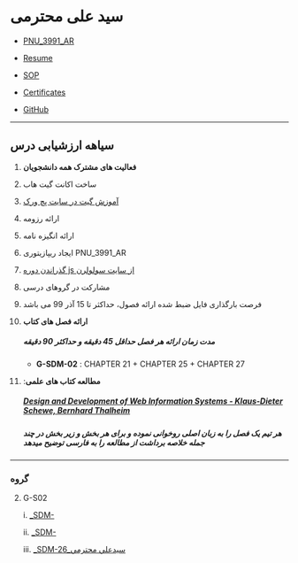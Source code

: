 # سید علی محترمی

- [PNU_3991_AR](https://github.com/SAMashiyane/PNU_3991_AR)

- [Resume](https://samashiyane.github.io/)

- [SOP](https://samashiyane.github.io/SOP/)

- [Certificates](https://github.com/SAMashiyane/PNU_3991_AR/blob/master/CertJS.png)

- [GitHub](https://github.com/SAMashiyane)

-----------------------------
## سیاهه ارزشیابی درس

1. **فعالیت های مشترک همه دانشجویان**
    
  1. ساخت اکانت گیت هاب
    
  2. [آموزش گیت در سایت پچ ورک](http://jlord.us/patchwork/)
    
  3. ارائه رزومه
    
  4. ارائه انگیزه نامه
    
  5. ایجاد ریپازیتوری PNU_3991_AR
    
  6. [گذراندن دوره js از سایت سولولرن](http://Sololearn.com)
    
  7. مشارکت در گروهای درسی
    
  8. فرصت بارگذاری فایل ضبط شده ارائه فصول، حداکثر تا 15 آذر 99 می باشد

2. **ارائه فصل های کتاب**
    
    ##### **مدت زمان ارائه هر فصل حداقل 45 دقیقه و حداکثر 90 دقیقه**
    
    - **G-SDM-02** : CHAPTER 21 + CHAPTER 25 + CHAPTER 27

3. :**مطالعه کتاب های علمی**

    ##### [**Design and Development of Web Information Systems** - Klaus-Dieter Schewe, Bernhard Thalheim](https://www.springer.com/gp/book/9783662588222)

    ##### **هر تیم یک فصل را به زبان اصلی روخوانی نموده و برای هر بخش و زیر بخش در چند جمله خلاصه برداشت از مطالعه را به فارسی توضیح میدهد**
    
------------------------------
### گروه 
2. G-S02
  
   i. [_SDM-]()    
    
   ii. [_SDM-]()
    
   iii. [_SDM-26_سيدعلي محترمي](https://github.com/AliRazavi-edu/PNU_3991/tree/master/_MSc/SoftwareDevelopmentMethodologies/26_%D8%B3%D9%8A%D8%AF%D8%B9%D9%84%D9%8A%20%D9%85%D8%AD%D8%AA%D8%B1%D9%85%D9%8A)
       
